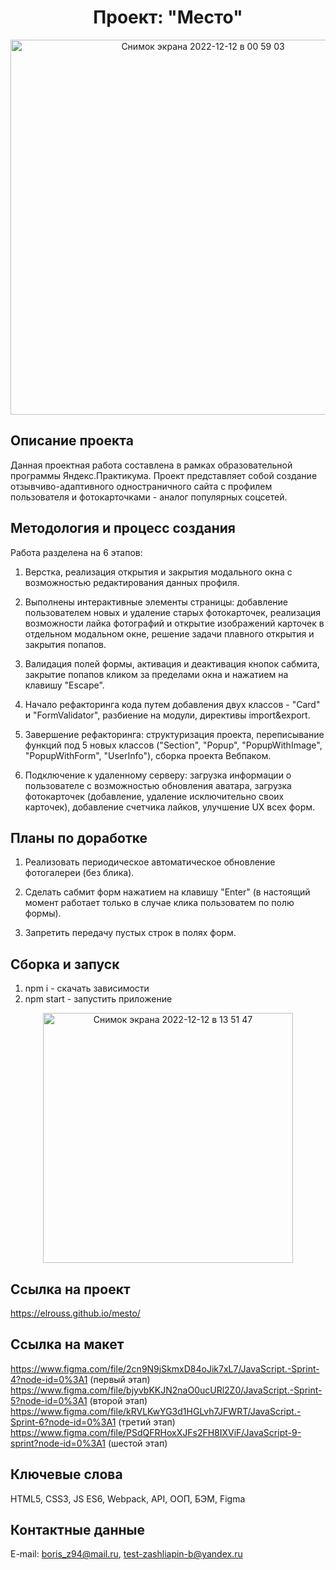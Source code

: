 <h1 align="center">Проект: "Место"</h1>

<div align="center">
  <a href="https://elrouss.github.io/mesto/">
    <img width="600" alt="Снимок экрана 2022-12-12 в 00 59 03" src="https://user-images.githubusercontent.com/108838349/206931608-5636650f-d971-4993-a0ff-ad0a0bb86619.png">
  </a>
</div>

## Описание проекта
Данная проектная работа составлена в рамках образовательной программы Яндекс.Практикума. Проект представляет собой создание отзывчиво-адаптивного одностраничного сайта с профилем пользователя и фотокарточками - аналог популярных соцсетей.
## Методология и процесс создания
Работа разделена на 6 этапов:

1. Верстка, реализация открытия и закрытия модального окна с возможностью редактирования данных профиля.

2. Выполнены интерактивные элементы страницы: добавление пользователем новых и удаление старых фотокарточек, реализация возможности лайка фотографий и открытие изображений карточек в отдельном модальном окне, решение задачи плавного открытия и закрытия попапов.

3. Валидация полей формы, активация и деактивация кнопок сабмита, закрытие попапов кликом за пределами окна и нажатием на клавишу "Escape".

4. Начало рефакторинга кода путем добавления двух классов - "Card" и "FormValidator", разбиение на модули, директивы import&export.

5. Завершение рефакторинга: структуризация проекта, переписывание функций под 5 новых классов ("Section", "Popup", "PopupWithImage", "PopupWithForm", "UserInfo"), сборка проекта Вебпаком.

6. Подключение к удаленному серверу: загрузка информации о пользователе с возможностью обновления аватара, загрузка фотокарточек (добавление, удаление исключительно своих карточек), добавление счетчика лайков, улучшение UX всех форм.

## Планы по доработке
1. Реализовать периодическое автоматическое обновление фотогалереи (без блика).

2. Сделать сабмит форм нажатием на клавишу "Enter" (в настоящий момент работает только в случае клика пользоватем по полю формы).

3. Запретить передачу пустых строк в полях форм.

## Сборка и запуск
1. npm i - cкачать зависимости
2. npm start - запустить приложение

<div align="center">
  <a href="https://elrouss.github.io/mesto/">
    <img width="400" alt="Снимок экрана 2022-12-12 в 13 51 47" src="https://user-images.githubusercontent.com/108838349/207027387-903230e6-c5b4-4a36-9950-015b9205b114.png">
  </a>
</div>

## Ссылка на проект
https://elrouss.github.io/mesto/

## Ссылка на макет
https://www.figma.com/file/2cn9N9jSkmxD84oJik7xL7/JavaScript.-Sprint-4?node-id=0%3A1 (первый этап)
https://www.figma.com/file/bjyvbKKJN2naO0ucURl2Z0/JavaScript.-Sprint-5?node-id=0%3A1 (второй этап)
https://www.figma.com/file/kRVLKwYG3d1HGLvh7JFWRT/JavaScript.-Sprint-6?node-id=0%3A1 (третий этап)
https://www.figma.com/file/PSdQFRHoxXJFs2FH8IXViF/JavaScript-9-sprint?node-id=0%3A1 (шестой этап)

## Ключевые слова
HTML5, CSS3, JS ES6, Webpack, API, ООП, БЭМ, Figma
## Контактные данные
E-mail: boris_z94@mail.ru, test-zashliapin-b@yandex.ru
